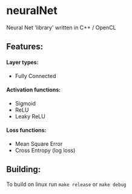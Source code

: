 # neuralNet
Neural Net 'library' written in C++ / OpenCL

## Features:

#### Layer types:
* Fully Connected

#### Activation functions:
* Sigmoid
* ReLU
* Leaky ReLU

#### Loss functions:
* Mean Square Error
* Cross Entropy (log loss)


## Building:
To build on linux run `make release` or `make debug`  
